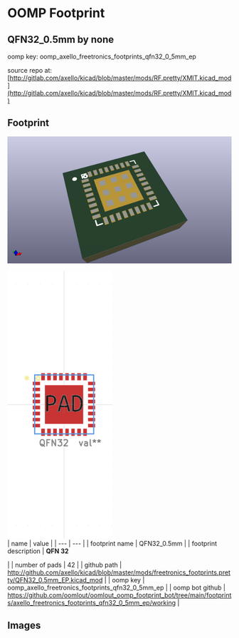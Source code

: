 # OOMP Footprint  
## QFN32_0.5mm  by none  
  
oomp key: oomp_axello_freetronics_footprints_qfn32_0_5mm_ep  
  
source repo at: [http://gitlab.com/axello/kicad/blob/master/mods/RF.pretty/XMIT.kicad_mod](http://gitlab.com/axello/kicad/blob/master/mods/RF.pretty/XMIT.kicad_mod)  
## Footprint  
  
[![working_kicad_pcb_3d.png](working_kicad_pcb_3d_600.png)](working_kicad_pcb_3d.png)  
  
[![working.png](working_600.png)](working.png)  
| name | value | 
| --- | --- | 
| footprint name | QFN32_0.5mm | 
| footprint description | <b>QFN 32</b><p> | 
| number of pads | 42 | 
| github path | http://github.com/axello/kicad/blob/master/mods/freetronics_footprints.pretty/QFN32_0.5mm_EP.kicad_mod | 
| oomp key | oomp_axello_freetronics_footprints_qfn32_0_5mm_ep | 
| oomp bot github | https://github.com/oomlout/oomlout_oomp_footprint_bot/tree/main/footprints/axello_freetronics_footprints_qfn32_0_5mm_ep/working | 
## Images  
